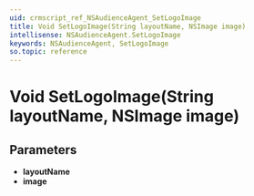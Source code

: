 ```yaml
---
uid: crmscript_ref_NSAudienceAgent_SetLogoImage
title: Void SetLogoImage(String layoutName, NSImage image)
intellisense: NSAudienceAgent.SetLogoImage
keywords: NSAudienceAgent, SetLogoImage
so.topic: reference
---
```


# Void SetLogoImage(String layoutName, NSImage image)

## Parameters

* **layoutName** 
* **image** 
